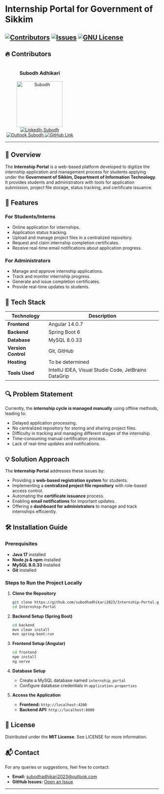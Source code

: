 # Internship Portal for Government of Sikkim

[![Contributors][contributors-shield]][contributors-url]
[![Issues][issues-shield]][issues-url]
[![GNU License][license-shield]][license-url]
-----------------------------------------------
## 🔥 Contributors

<div style="display: flex; justify-content: space-between; flex-wrap: wrap;">

  <div style="text-align: center; flex: 1; min-width: 150px; max-width: 45%;">
    <h3>Subodh Adhikari</h3>
    <img src="https://media.licdn.com/dms/image/v2/D4E03AQG4_OpoK6RwQg/profile-displayphoto-shrink_200_200/B4EZS1qopiGwAY-/0/1738214640885?e=1744243200&v=beta&t=2AYuxq2rIyZvePxtAgUCabLaioUYAPHMaIOlCsjpSRE" alt="Subodh" style="width: 150px; height: 150px;">
    <br>
    <a href="https://www.linkedin.com/in/subodh-adhikari-4b811a296/">
      <img src="https://img.shields.io/badge/LinkedIn-blue?style=flat-square&logo=linkedin" alt="LinkedIn Subodh" />
    </a>
    <a href="mailto:subodhadhikari2023@outlook.com">
      <img src="https://img.shields.io/badge/Outlook-blue?style=flat-square&logo=microsoft-outlook" alt="Outlook Subodh" />
    </a>
    <a href="https://github.com/subodhadhikari2023/">
      <img src="https://img.shields.io/badge/GitHub-black?style=flat-square&logo=github" alt="GitHub Link" />
    </a>
  </div>
</div>

---

## 📖 Overview

The **Internship Portal** is a web-based platform developed to digitize the internship application and management process for students applying under the **Government of Sikkim, Department of Information Technology**. It provides students and administrators with tools for application submission, project file storage, status tracking, and certificate issuance.

## 🎯 Features

### **For Students/Interns**
- Online application for internships.
- Application status tracking.
- Upload and manage project files in a centralized repository.
- Request and claim internship completion certificates.
- Receive real-time email notifications about application progress.

### **For Administrators**
- Manage and approve internship applications.
- Track and monitor internship progress.
- Generate and issue completion certificates.
- Provide real-time updates to students.

## 🚀 Tech Stack

| Technology  | Description |
|-------------|------------|
| **Frontend** | Angular 14.0.7 |
| **Backend** | Spring Boot 6 |
| **Database** | MySQL 8.0.33 |
| **Version Control** | Git, GitHub |
| **Hosting** | To be determined |
| **Tools Used** | IntelliJ IDEA, Visual Studio Code, JetBrains DataGrip |

## 🔍 Problem Statement

Currently, the **internship cycle is managed manually** using offline methods, leading to:
- Delayed application processing.
- No centralized repository for storing and sharing project files.
- Difficulty in tracking and managing different stages of the internship.
- Time-consuming manual certification process.
- Lack of real-time updates and notifications.

## 💡 Solution Approach

The **Internship Portal** addresses these issues by:
- Providing a **web-based registration system** for students.
- Implementing a **centralized project file repository** with role-based access control.
- Automating the **certificate issuance** process.
- Enabling **email notifications** for important updates.
- Offering a **dashboard for administrators** to manage and track internships efficiently.

## 🛠 Installation Guide

### **Prerequisites**
- **Java 17** installed
- **Node.js & npm** installed
- **MySQL 8.0.33** installed
- **Git** installed

### **Steps to Run the Project Locally**
1. **Clone the Repository**
   ```sh
   git clone https://github.com/subodhadhikari2023/Internship-Portal.git
   cd Internship-Portal
   ```

2. **Backend Setup (Spring Boot)**
   ```sh
   cd backend
   mvn clean install
   mvn spring-boot:run
   ```

3. **Frontend Setup (Angular)**
   ```sh
   cd frontend
   npm install
   ng serve
   ```

4. **Database Setup**
   - Create a MySQL database named `internship_portal`
   - Configure database credentials in `application.properties`

5. **Access the Application**
   - **Frontend:** `http://localhost:4200`
   - **Backend API:** `http://localhost:8080`



## 📜 License

Distributed under the **MIT License**. See LICENSE for more information.

## 📬 Contact

For any queries or suggestions, feel free to contact:
- **Email:** subodhadhikari2023@outlook.com
- **GitHub Issues:** [Open an Issue](https://github.com/subodhadhikari2023/Internship-Portal/issues)

---

[contributors-shield]: https://img.shields.io/github/contributors/subodhadhikari2023/Internship-Portal?style=for-the-badge
[contributors-url]: https://github.com/subodhadhikari2023/Internship-Portal/graphs/contributors
[issues-shield]: https://img.shields.io/github/issues/subodhadhikari2023/Internship-Portal?style=for-the-badge
[issues-url]: https://github.com/subodhadhikari2023/Internship-Portal/issues
[license-shield]: https://img.shields.io/badge/License-GPLv3-blue.svg
[license-url]: https://github.com/subodhadhikari2023/Internship-Portal/blob/main/LICENSE
